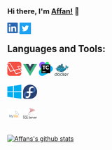 ### Hi there, I'm [Affan!](https://affanhaq.me/) 👋

<a href="https://www.linkedin.com/in/affan-haq">
  <img align="left" alt="linkedin" width="28px" src="assets/linkedin.png">
</a>
<a href="https://twitter.com/haaaqs">
  <img align="left" alt="twitter" width="26px" src="assets/twitter.svg">
</a>

<br>

## Languages and Tools:  

<code><img alt="laravel" width="32px" src="assets/laravel.svg"></code>
<code><img alt="vue.js" width="32px" src="assets/vue.svg"></code>
<code><img alt="teamcity" width="32px" src="assets/teamcity.svg"></code>
<code><img alt="docker" width="32px" src="assets/docker.svg"></code>
<br>
<br>
<code><img alt="windows" width="32px" src="assets/windows.svg"></code>
<code><img alt="fedora" width="32px" src="assets/fedora.svg"></code>
<br>
<br>
<code><img alt="windows" width="32px" src="assets/mysql.svg"></code>
<code><img alt="fedora" width="32px" src="assets/microsoft-sql-server.svg"></code>

<br>

<a href="https://github.com/anuraghazra/github-readme-stats">
  <img align="center" src="https://github-readme-stats.vercel.app/api?username=haq&show_icons=true&include_all_commits=true" alt="Affans's github stats" />
</a>

<!--
**haq/haq** is a ✨ _special_ ✨ repository because its `README.md` (this file) appears on your GitHub profile.

Here are some ideas to get you started:

- 🔭 I’m currently working on ...
- 🌱 I’m currently learning ...
- 👯 I’m looking to collaborate on ...
- 🤔 I’m looking for help with ...
- 💬 Ask me about ...
- 😄 Pronouns: ...
- ⚡ Fun fact: ...
-->
